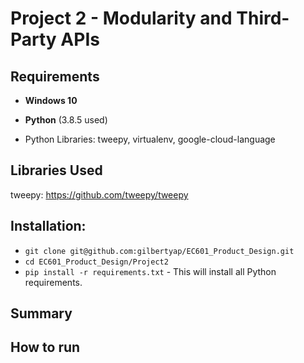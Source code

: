 # Project 2 - Modularity and Third-Party APIs

## Requirements 
* **Windows 10**

* **Python** (3.8.5 used)

* Python Libraries: tweepy, virtualenv, google-cloud-language

## Libraries Used
tweepy: https://github.com/tweepy/tweepy

## Installation:
* `git clone git@github.com:gilbertyap/EC601_Product_Design.git`
* `cd EC601_Product_Design/Project2`
* `pip install -r requirements.txt` - This will install all Python requirements.

## Summary


## How to run

